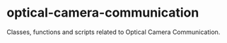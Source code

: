 # optical-camera-communication
Classes, functions and scripts related to Optical Camera Communication.
